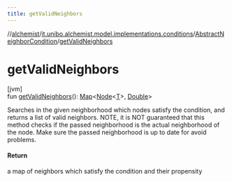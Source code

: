 ```yaml
---
title: getValidNeighbors
---
```

//[alchemist](../../../index.html)/[it.unibo.alchemist.model.implementations.conditions](../index.html)/[AbstractNeighborCondition](index.html)/[getValidNeighbors](get-valid-neighbors.html)



# getValidNeighbors



[jvm]\
fun [getValidNeighbors](get-valid-neighbors.html)(): [Map](https://docs.oracle.com/javase/8/docs/api/java/util/Map.html)<[Node](../../it.unibo.alchemist.model.interfaces/-node/index.html)<[T](../../it.unibo.alchemist.model.interfaces/-environment/index.html)>, [Double](https://docs.oracle.com/javase/8/docs/api/java/lang/Double.html)>



Searches in the given neighborhood which nodes satisfy the condition, and returns a list of valid neighbors. NOTE, it is NOT guaranteed that this method checks if the passed neighborhood is the actual neighborhood of the node. Make sure the passed neighborhood is up to date for avoid problems.



#### Return



a map of neighbors which satisfy the condition and their propensity




